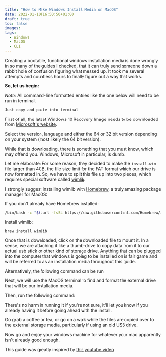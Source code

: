 ```yaml
---
title: "How to Make Windows Install Media on MacOS"
date: 2022-01-10T16:50:50+01:00
draft: true
toc: false
images:
tags:
  - Windows
  - MacOS
  - CLI
---
```


Creating a bootable, functional windows installation media is done wrongly in so many of the guides I checked, that it can truly send someone down a rabbit hole of confusion figuring what messed up. It took me several attempts and countless hours to finally figure out a way that works.

**So, let us begin:**

*Note:* All command-line formatted entries like the one below will need to be run in terminal.

```bash
Just copy and paste into terminal
```

First of all, the latest Windows 10 Recovery Image needs to be downloaded from [Microsoft's website](https://www.microsoft.com/en-us/software-download/windows10ISO).

Select the version, language and either the 64 or 32 bit version depending on your system (most likely the 64 bit version).

While that is downloading, there is something that you must know, which may offend you. Windows, Microsoft in particular, is dumb.

Let me elaborate: For some reason, they decided to make the `install.wim` file larger than 4GB, the file size limit for the FAT format which our drive is now formatted in. So, we have to split this file up into two pieces, which requires special software called [wimlib](https://wimlib.net).

I strongly suggest installing wimlib with [Homebrew](https://brew.sh), a truly amazing package manager for MacOS:

If you don't already have Homebrew installed:

```bash
/bin/bash -c "$(curl -fsSL https://raw.githubusercontent.com/Homebrew/install/HEAD/install.sh)"
```

Install wimlib:

```bash
brew install wimlib
```

Once that is downloaded, click on the downloaded file to mount it. In a sense, we are attaching it like a thumb-drive to copy data from it to our actual usb stick or other kind of storage drive. Anything that can be plugged into the computer that windows is going to be installed on is fair game and will be referred to as an installation media throughout this guide.

Alternatively, the following command can be run

Next, we will use the MacOS terminal to find and format the external drive that will be our installation media.

Then, run the following command:

There's no harm in running it if you're not sure, it'll let you know if you already having it before going ahead with the install.

Go grab a coffee or tea, or go on a walk while the files are copied over to the external storage media, particularly if using an old USB drive.

Now go and enjoy your windows machine for whatever your mac apparently isn't already good enough.

This guide was greatly inspired by [this youtube video](https://www.youtube.com/watch?v=ZVW7FyIEoDQ&list=PLWoHVszdLgEzdxylAmHhAVaxHe-1BfzpT&index=9&t=337s)
